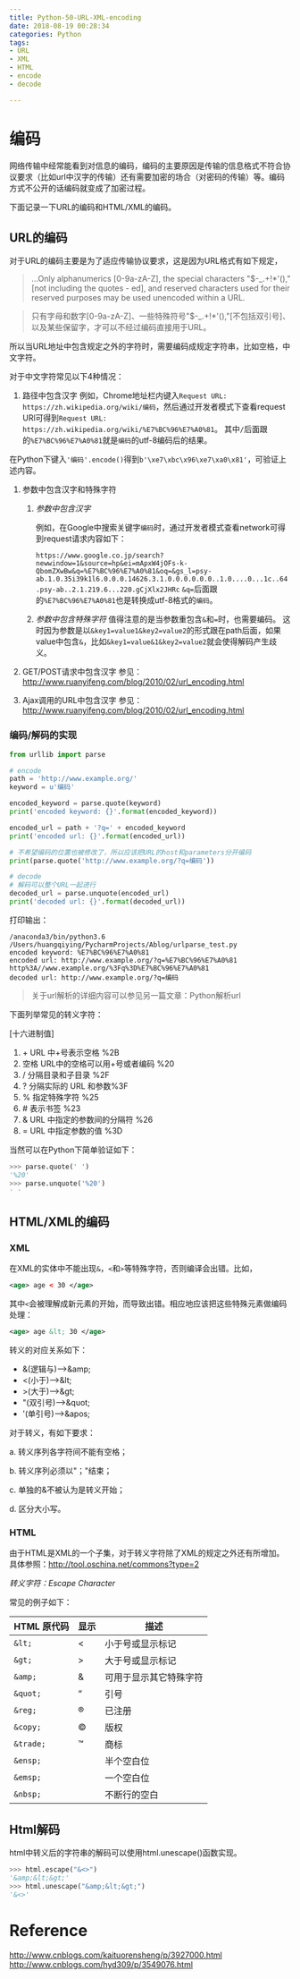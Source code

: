 ```yaml
---
title: Python-50-URL-XML-encoding
date: 2018-08-19 00:28:34
categories: Python
tags:
- URL
- XML
- HTML
- encode
- decode

---
```


# 编码

网络传输中经常能看到对信息的编码，编码的主要原因是传输的信息格式不符合协议要求（比如url中汉字的传输）还有需要加密的场合（对密码的传输）等。编码方式不公开的话编码就变成了加密过程。

下面记录一下URL的编码和HTML/XML的编码。

## URL的编码

对于URL的编码主要是为了适应传输协议要求，这是因为URL格式有如下规定，

> ...Only alphanumerics [0-9a-zA-Z], the special characters "$-_.+!*'()," [not including the quotes - ed], and reserved characters used for their reserved purposes may be used unencoded within a URL.

> 只有字母和数字[0-9a-zA-Z]、一些特殊符号"$-_.+!*'(),"[不包括双引号]、以及某些保留字，才可以不经过编码直接用于URL。

所以当URL地址中包含规定之外的字符时，需要编码成规定字符串，比如空格，中文字符。

对于中文字符常见以下4种情况：

1. 路径中包含汉字
   例如，Chrome地址栏内键入`Request URL: https://zh.wikipedia.org/wiki/编码`，然后通过开发者模式下查看request URl可得到`Request URL: https://zh.wikipedia.org/wiki/%E7%BC%96%E7%A0%81`。
   其中`/`后面跟的`%E7%BC%96%E7%A0%81`就是`编码`的utf-8编码后的结果。

在Python下键入`'编码'.encode()`得到`b'\xe7\xbc\x96\xe7\xa0\x81'`，可验证上述内容。

1. 参数中包含汉字和特殊字符

   1. *参数中包含汉字*

      例如，在Google中搜索关键字`编码`时，通过开发者模式查看network可得到request请求内容如下：

      `https://www.google.co.jp/search?newwindow=1&source=hp&ei=mApxW4jOFs-k-QbomZXwBw&q=%E7%BC%96%E7%A0%81&oq=&gs_l=psy-ab.1.0.35i39k1l6.0.0.0.14626.3.1.0.0.0.0.0.0..1.0....0...1c..64.psy-ab..2.1.219.6...220.gCjXlx2JHRc`
      `&q=`后面跟的`%E7%BC%96%E7%A0%81`也是转换成utf-8格式的`编码`。

   2. *参数中包含特殊字符*
      值得注意的是当参数重包含`&`和`=`时，也需要编码。
      这时因为参数是以`&key1=value1&key2=value2`的形式跟在path后面，如果value中包含`&`，比如`&key1=value&1&key2=value2`就会使得解码产生歧义。

2. GET/POST请求中包含汉字
   参见：http://www.ruanyifeng.com/blog/2010/02/url_encoding.html

3. Ajax调用的URL中包含汉字
   参见：http://www.ruanyifeng.com/blog/2010/02/url_encoding.html

### 编码/解码的实现

```python
from urllib import parse

# encode
path = 'http://www.example.org/'
keyword = u'编码'

encoded_keyword = parse.quote(keyword)
print('encoded keyword: {}'.format(encoded_keyword))

encoded_url = path + '?q=' + encoded_keyword
print('encoded url: {}'.format(encoded_url))

# 不希望编码的位置也被修改了，所以应该把URL的host和parameters分开编码
print(parse.quote('http://www.example.org/?q=编码'))

# decode
# 解码可以整个URL一起进行
decoded_url = parse.unquote(encoded_url)
print('decoded url: {}'.format(decoded_url))
```

打印输出：

```text
/anaconda3/bin/python3.6 /Users/huangqiying/PycharmProjects/Ablog/urlparse_test.py
encoded keyword: %E7%BC%96%E7%A0%81
encoded url: http://www.example.org/?q=%E7%BC%96%E7%A0%81
http%3A//www.example.org/%3Fq%3D%E7%BC%96%E7%A0%81
decoded url: http://www.example.org/?q=编码
```

> 关于url解析的详细内容可以参见另一篇文章：Python解析url

下面列举常见的转义字符：

[十六进制值]

1. \+  URL 中+号表示空格 %2B
2. 空格 URL中的空格可以用+号或者编码 %20
3. /  分隔目录和子目录 %2F 
4. ?  分隔实际的 URL 和参数%3F 
5. % 指定特殊字符 %25 
6. \# 表示书签 %23 
7. & URL 中指定的参数间的分隔符 %26 
8. = URL 中指定参数的值 %3D

当然可以在Python下简单验证如下：

```python
>>> parse.quote(' ')
'%20'
>>> parse.unquote('%20')
' '
```

## HTML/XML的编码

### XML

在XML的实体中不能出现`&`，`<`和`>`等特殊字符，否则编译会出错。比如，

```xml
<age> age < 30 </age> 
```

其中`<`会被理解成新元素的开始，而导致出错。相应地应该把这些特殊元素做编码处理：

```xml
<age> age &lt; 30 </age> 
```

转义的对应关系如下：

- &(逻辑与)-->\&amp;        
- <(小于)-->\&lt;        
- \>(大于)-->\&gt;        
- "(双引号)-->\&quot;      
- '(单引号)-->\&apos; 

对于转义，有如下要求：

a. 转义序列各字符间不能有空格；

b. 转义序列必须以"；"结束；

c. 单独的&不被认为是转义开始；

d. 区分大小写。

### HTML

由于HTML是XML的一个子集，对于转义字符除了XML的规定之外还有所增加。
具体参照：http://tool.oschina.net/commons?type=2

*转义字符：Escape Character*

常见的例子如下：

| HTML 原代码 | 显示 | 描述                   |
| ----------- | ---- | ---------------------- |
| `&lt;`      | <    | 小于号或显示标记       |
| `&gt;`      | >    | 大于号或显示标记       |
| `&amp;`     | &    | 可用于显示其它特殊字符 |
| `&quot;`    | “    | 引号                   |
| `&reg;`     | ®    | 已注册                 |
| `&copy;`    | ©    | 版权                   |
| `&trade;`   | ™    | 商标                   |
| `&ensp;`    |      | 半个空白位             |
| `&emsp;`    |      | 一个空白位             |
| `&nbsp;`    |      | 不断行的空白           |

## Html解码

html中转义后的字符串的解码可以使用html.unescape()函数实现。

```python
>>> html.escape("&<>")
'&amp;&lt;&gt;'
>>> html.unescape("&amp;&lt;&gt;")
'&<>'
```

# Reference

http://www.cnblogs.com/kaituorensheng/p/3927000.html
http://www.cnblogs.com/hyd309/p/3549076.html